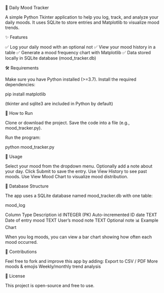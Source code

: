 📝 Daily Mood Tracker

A simple Python Tkinter application to help you log, track, and analyze your daily moods.
It uses SQLite to store entries and Matplotlib to visualize mood trends.

✨ Features

✅ Log your daily mood with an optional not
✅ View your mood history in a table
✅ Generate a mood frequency chart with Matplotlib
✅ Data stored locally in SQLite database (mood_tracker.db)

🛠️ Requirements

Make sure you have Python installed (>=3.7).
Install the required dependencies:

pip install matplotlib

(tkinter and sqlite3 are included in Python by default)

🚀 How to Run

Clone or download the project.
Save the code into a file (e.g., mood_tracker.py).

Run the program:

python mood_tracker.py

📌 Usage

Select your mood from the dropdown menu.
Optionally add a note about your day.
Click Submit to save the entry.
Use View History to see past moods.
Use View Mood Chart to visualize mood distribution.

📂 Database Structure

The app uses a SQLite database named mood_tracker.db with one table:

mood_log

Column	Type	Description
id	INTEGER (PK)	Auto-incremented ID
date	TEXT	Date of entry
mood	TEXT	User’s mood
note	TEXT	Optional note
📊 Example Chart

When you log moods, you can view a bar chart showing how often each mood occurred.

🤝 Contributions

Feel free to fork and improve this app by adding:
Export to CSV / PDF
More moods & emojis
Weekly/monthly trend analysis

📜 License

This project is open-source and free to use.
